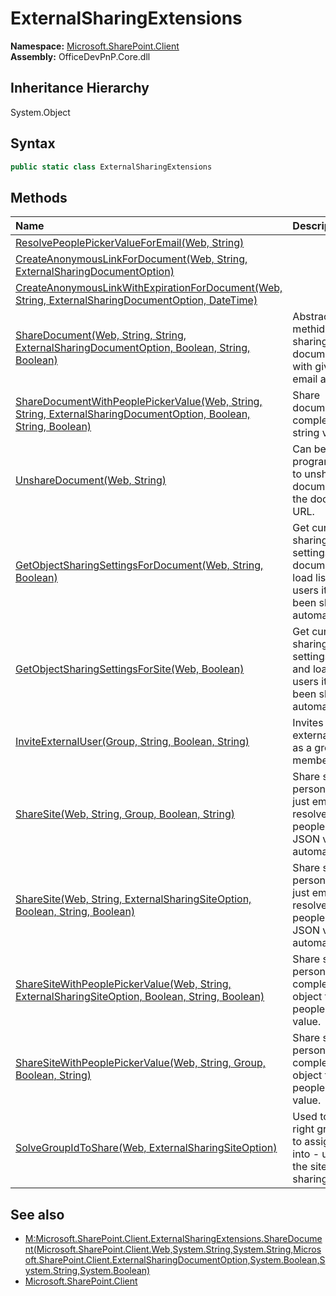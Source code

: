 # ExternalSharingExtensions
  

**Namespace:** [Microsoft.SharePoint.Client](Microsoft.SharePoint.Client.md)  
**Assembly:** OfficeDevPnP.Core.dll  
## Inheritance Hierarchy
System.Object  
## Syntax
```C#
public static class ExternalSharingExtensions
```
## Methods
|**Name**|**Description**|
|:-----|:-----|
| [ResolvePeoplePickerValueForEmail(Web, String)](Microsoft.SharePoint.Client.ExternalSharingExtensions.7657A39C.md) | 
| [CreateAnonymousLinkForDocument(Web, String, ExternalSharingDocumentOption)](Microsoft.SharePoint.Client.ExternalSharingExtensions.65ADE625.md) | 
| [CreateAnonymousLinkWithExpirationForDocument(Web, String, ExternalSharingDocumentOption, DateTime)](Microsoft.SharePoint.Client.ExternalSharingExtensions.D634F954.md) | 
| [ShareDocument(Web, String, String, ExternalSharingDocumentOption, Boolean, String, Boolean)](Microsoft.SharePoint.Client.ExternalSharingExtensions.66DC7567.md) | Abstracted methid for sharing documents just with given email address.
| [ShareDocumentWithPeoplePickerValue(Web, String, String, ExternalSharingDocumentOption, Boolean, String, Boolean)](Microsoft.SharePoint.Client.ExternalSharingExtensions.1122069F.md) | Share document with complex JSON string value.
| [UnshareDocument(Web, String)](Microsoft.SharePoint.Client.ExternalSharingExtensions.FA304889.md) | Can be used to programatically to unshare any document with the document URL.
| [GetObjectSharingSettingsForDocument(Web, String, Boolean)](Microsoft.SharePoint.Client.ExternalSharingExtensions.F6E910EE.md) | Get current sharing settings for document and load list of users it has been shared automatically.
| [GetObjectSharingSettingsForSite(Web, Boolean)](Microsoft.SharePoint.Client.ExternalSharingExtensions.67D0238B.md) | Get current sharing settings for site and load list of users it has been shared automatically.
| [InviteExternalUser(Group, String, Boolean, String)](Microsoft.SharePoint.Client.ExternalSharingExtensions.AA73B5F1.md) | Invites an external user as a group member
| [ShareSite(Web, String, Group, Boolean, String)](Microsoft.SharePoint.Client.ExternalSharingExtensions.3710FEA1.md) | Share site for a person using just email. Will resolve needed people picker JSON value automatically.
| [ShareSite(Web, String, ExternalSharingSiteOption, Boolean, String, Boolean)](Microsoft.SharePoint.Client.ExternalSharingExtensions.E85402CE.md) | Share site for a person using just email. Will resolve needed people picker JSON value automatically.
| [ShareSiteWithPeoplePickerValue(Web, String, ExternalSharingSiteOption, Boolean, String, Boolean)](Microsoft.SharePoint.Client.ExternalSharingExtensions.7E4B4D30.md) | Share site for a person using complex JSON object for people picker value.
| [ShareSiteWithPeoplePickerValue(Web, String, Group, Boolean, String)](Microsoft.SharePoint.Client.ExternalSharingExtensions.D3EE6E16.md) | Share site for a person using complex JSON object for people picker value.
| [SolveGroupIdToShare(Web, ExternalSharingSiteOption)](Microsoft.SharePoint.Client.ExternalSharingExtensions.12815574.md) | Used to solve right group ID to assign user into - used for the site level sharing.
## See also
- [M:Microsoft.SharePoint.Client.ExternalSharingExtensions.ShareDocument(Microsoft.SharePoint.Client.Web,System.String,System.String,Microsoft.SharePoint.Client.ExternalSharingDocumentOption,System.Boolean,System.String,System.Boolean)](M:Microsoft.SharePoint.Client.ExternalSharingExtensions.ShareDocument(Microsoft.SharePoint.Client.Web,System.String,System.String,Microsoft.SharePoint.Client.ExternalSharingDocumentOption,System.Boolean,System.String,System.Boolean).md)
- [Microsoft.SharePoint.Client](Microsoft.SharePoint.Client.md)
